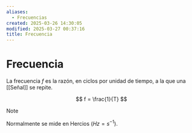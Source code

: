 ```yaml
---
aliases:
  - Frecuencias
created: 2025-03-26 14:30:05
modified: 2025-03-27 00:37:16
title: Frecuencia
---
```


# Frecuencia

La frecuencia $f$ es la razón, en ciclos por unidad de tiempo, a la que una [[Señal]] se repite.

$$
f = \frac{1}{T}
$$

> [!note]
> Normalmente se mide en Hercios ($Hz = s^{-1}$).
